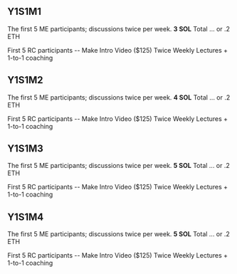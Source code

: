 ## Y1S1M1
The first 5 ME participants; discussions twice per week.
**3 SOL** Total ... or .2 ETH

First 5 RC participants -- Make Intro Video ($125)
Twice Weekly Lectures + 1-to-1 coaching

## Y1S1M2
The first 5 ME participants; discussions twice per week.
**4 SOL** Total ... or .2 ETH

First 5 RC participants -- Make Intro Video ($125)
Twice Weekly Lectures + 1-to-1 coaching

## Y1S1M3
The first 5 ME participants; discussions twice per week.
**5 SOL** Total ... or .2 ETH

First 5 RC participants -- Make Intro Video ($125)
Twice Weekly Lectures + 1-to-1 coaching

## Y1S1M4
The first 5 ME participants; discussions twice per week.
**5 SOL** Total ... or .2 ETH

First 5 RC participants -- Make Intro Video ($125)
Twice Weekly Lectures + 1-to-1 coaching